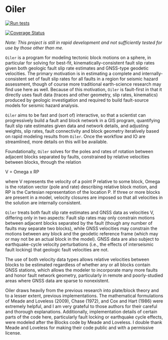 # Oiler


[![Run tests](https://github.com/cossatot/Oiler/actions/workflows/test.yml/badge.svg)](https://github.com/cossatot/Oiler/actions/workflows/test.yml)


[![Coverage Status](https://coveralls.io/repos/github/cossatot/Oiler/badge.svg?branch=master)](https://coveralls.io/github/cossatot/Oiler?branch=master)

*Note: This project is still in rapid development and not sufficiently tested
for use by those other than me.*

`Oiler` is a program for modeling tectonic block motions on a sphere, in
particular for solving for best-fit, kinematically-consistent fault slip
rates given both geologic fault slip rate estimates and GNSS-type geodetic
velocities. The primary motivation is in estimating a complete and
internally- consistent set of fault slip rates for all faults in a region for
seismic hazard assessment, though of course more traditional earth-science
research may find use here as well. Because of this motivation, `Oiler` is
fault-first in that it directly uses fault data (traces and other geometry,
slip rates, kinematics) produced by geologic investigation and required to
build fault-source models for seismic hazard analysis.

`Oiler` aims to be fast and (sort of) interactive, so that a scientist can
progressively build a fault and block network in a GIS program, quantifying
fault slip rate estimates given data and network details, and adjusting weights,
slip rates, fault connectivity and block geometry iteratively based on rapid
modeling results from `Oiler`. Once the workflow and IO are streamlined, more
details on this will be available.

Foundationally, `Oiler` solves for the poles and rates of rotation between
adjacent blocks separated by faults, constrained by relative velocities
between blocks, through the relation

V = Omega x RP

where V represents the velocity of a point P relative to some block, Omega is
the rotation vector (pole and rate) describing relative block motion, and RP
is the Cartesian representation of the location P.  If three or more blocks
are present in a model, velocity closures are imposed so that all velocities
in the solution are internally consistent.

`Oiler` treats both fault slip rate estimates and GNSS data as velocities V,
differing only in two aspects: Fault slip rates may only constrain motions
between adjacent blocks separated by the fault (though any number of faults may
separate two blocks), while GNSS velocities may constrain the motions between
any block and the geodetic reference frame (which may or may not be an actual
block in the model). GNSS data are also subject to earthquake-cycle velocity
perturbations (i.e., the effects of interseismic fault locking) that geologic
fault velocities are not.

The use of both velocity data types allows relative velocities between
blocks to be estimated regardless of whether any or all blocks contain GNSS
stations, which allows the modeler to incorporate many more faults and honor
fault network geometry, particularly in remote and poorly-studied areas where
GNSS data are sparse to nonexistent.

Oiler draws heavily from the previous research into plate/block theory and to
a lesser extent, previous implementations. The mathematical formulations of
Meade and Loveless (2009), Chase (1972), and Cox and Hart (1986) were extremely
helpful, and I am very grateful to those authors for their careful and thorough
explanations. Additionally, implementation details of certain parts of the
code here, particularly fault locking or earthquake cycle effects, were modeled
after the Blocks code by Meade and Loveless. I double thank Meade and Loveless 
for making their code public and with a permissive license.